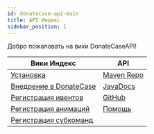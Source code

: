 ```yaml
---
id: donatecase-api-main
title: API Индекс
sidebar_position: 1
---
```

Добро пожаловать на вики DonateCaseAPI!


| Вики Индекс                                     | API                                                                                                                |
|------------------------------------------------|--------------------------------------------------------------------------------------------------------------------|
| [Установка](install)                             |[Maven Repo](https://repo.jodexindustries.xyz/#/releases/com/jodexindustries/donatecase/DonateCaseAPI)            |
| [Внедрение в DonateCase](implementing)        |[JavaDocs](https://repo.jodexindustries.xyz/javadoc/releases/com/jodexindustries/donatecase/DonateCaseAPI/latest) |
| [Регистрация ивентов](register-events)             |[GitHub](https://github.com/Jodexx/DonateCaseAPI)                                                                   |
| [Регистрация анимаций](register-animations)  |[Помощь](https://discord.gg/NVE4vWnJ9j)                                                                               |
| [Регистрация субкоманд](register-subcommands) |